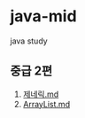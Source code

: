 # java-mid
java study


## 중급 2편
1. [제네릭.md](study-notes%2F%EC%A0%9C%EB%84%A4%EB%A6%AD.md)
2. [ArrayList.md](study-notes%2FArrayList.md)
